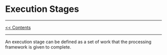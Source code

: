 # Execution Stages

___
[<< Contents](/procfwk/contents) 

___

An execution stage can be defined as a set of work that the processing framework is given to complete.